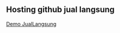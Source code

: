 <html>
<head>
  
</head>

<body>
  <h2>Hosting github jual langsung</h2>
  
  <a href="https://omyono.github.io/" target="_blank">Demo JualLangsung</a>
</body>

</html>

